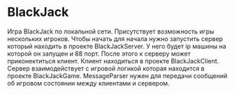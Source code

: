 # BlackJack

Игра BlackJack по локальной сети. Присутствует возможность игры нескольких игроков. Чтобы начать для начала нужно запустить сервер который находить в проекте BlackJackServer. У него будет ip машины на которой он запущен и 88 порт. После этого к серверу может приконектиться клиент. Клиент находиться в проекте BlackJackClient.
Сервер взаимодействует с игровой логикой которая находится в проекте BlackJackGame. MessageParser нужен для передачи сообщений об игровом состоянии между клиентами и сервером.
